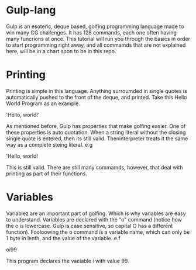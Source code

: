 # Gulp-lang
Gulp is an esoteric, deque based, golfing programming language made to win many CG challenges. It has 128 commands, each one often having many funcrions at once. This tutorial will run you through the basics in order to start programming right away, and all commamds that are not explained here, will be in a chart soon to be in this repo.
# Printing
Printing is simple in this language. Anything surroumded in single quotes is automatically pushed to the front of the deque, and printed. Take this Hello World Program as an example.

'Hello, world!'

As  mentioned before, Gulp has properties that make golfing easier. One of these properties is auto quotation. When a string literal without the closing single quote is entered, then its still valid. Theninterpreter treats it the same way as a complete steing literal. e.g

'Hello, world!

This is still valid. There are still many commamds, however, that deal with printing as part of their functions. 
# Variables
Variablez are an important part of golfing. Which is why variables are easy to understand. Variables are declared with the    "o" command (notice how the o is lowercase. Gulp is case sensitive, so capital O has a different function). Fooloowing the o command is a variable name, which can only be 1 byte in lenth, and the value of the variable. e.f

oi99

This program declares the vaeiable i with value 99.
